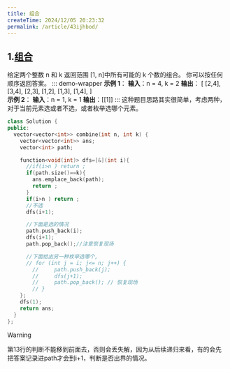 ```yaml
---
title: 组合
createTime: 2024/12/05 20:23:32
permalink: /article/43ijhbod/
---
```


## 1.[组合](https://leetcode.cn/problems/combinations/description/)
给定两个整数 n 和 k 返回范围 [1, n]中所有可能的 k 个数的组合。
你可以按任何顺序返回答案。
::: demo-wrapper 
**示例 1**：
**输入**：n = 4, k = 2 **输出**：
[
  [2,4],
  [3,4],
  [2,3],
  [1,2],
  [1,3],
  [1,4],
] \
**示例 2**：
**输入**：n = 1, k = 1 **输出**：[[1]] 
:::
这种题目思路其实很简单，考虑两种，对于当前元素选或者不选，或者枚举选哪个元素。
``` c++ {13}
class Solution {
public:
  vector<vector<int>> combine(int n, int k) {
    vector<vector<int>> ans;
    vector<int> path;

    function<void(int)> dfs=[&](int i){
      //if(i>n ) return ;
      if(path.size()==k){
        ans.emplace_back(path);
        return ;
      }
      if(i>n ) return ;
      //不选
      dfs(i+1);

      //下面是选的情况
      path.push_back(i);
      dfs(i+1);
      path.pop_back();//注意恢复现场

      //下面给出另一种枚举选哪个,
      // for (int j = i; j<= n; j++) {
        //     path.push_back(j);
        //     dfs(j+1);
        //     path.pop_back(); // 恢复现场
        // }
    };
    dfs(1);
    return ans;
  }
};
```
> [!warning]
> 第13行的判断不能移到前面去，否则会丢失解，因为从后续递归来看，有的会先把答案记录进path才会到i+1，判断是否出界的情况。